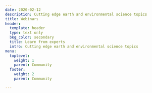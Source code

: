 ```yaml
---
date: 2020-02-12
description: Cutting edge earth and environmental science topics
title: Webinars
header:
  template: header
  type: text only
  bkg_color: secondary
  title: Learn from experts
  intro: Cutting edge earth and environmental science topics
menu:
  toplevel:
    weight: 1
    parent: Community
  footer:
    weight: 2
    parent: Community

---
```

